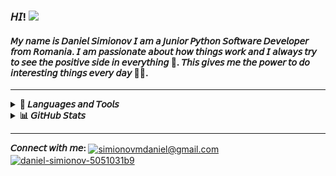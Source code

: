 ### 𝘏𝘐! <a href="#"> <img src="https://raw.githubusercontent.com/MartinHeinz/MartinHeinz/master/wave.gif" width="20px"> </a>

#### 𝘔𝘺 𝘯𝘢𝘮𝘦 𝘪𝘴 𝘋𝘢𝘯𝘪𝘦𝘭 𝘚𝘪𝘮𝘪𝘰𝘯𝘰𝘷 𝘐 𝘢𝘮 𝘢 𝘑𝘶𝘯𝘪𝘰𝘳 𝘗𝘺𝘵𝘩𝘰𝘯 𝘚𝘰𝘧𝘵𝘸𝘢𝘳𝘦 𝘋𝘦𝘷𝘦𝘭𝘰𝘱𝘦𝘳 𝘧𝘳𝘰𝘮 𝘙𝘰𝘮𝘢𝘯𝘪𝘢. 𝘐 𝘢𝘮 𝘱𝘢𝘴𝘴𝘪𝘰𝘯𝘢𝘵𝘦 𝘢𝘣𝘰𝘶𝘵 𝘩𝘰𝘸 𝘵𝘩𝘪𝘯𝘨𝘴 𝘸𝘰𝘳𝘬 𝘢𝘯𝘥 𝘐 𝘢𝘭𝘸𝘢𝘺𝘴 𝘵𝘳𝘺 𝘵𝘰 𝘴𝘦𝘦 𝘵𝘩𝘦 𝘱𝘰𝘴𝘪𝘵𝘪𝘷𝘦 𝘴𝘪𝘥𝘦 𝘪𝘯 𝘦𝘷𝘦𝘳𝘺𝘵𝘩𝘪𝘯𝘨 🌟. 𝘛𝘩𝘪𝘴 𝘨𝘪𝘷𝘦𝘴 𝘮𝘦 𝘵𝘩𝘦 𝘱𝘰𝘸𝘦𝘳 𝘵𝘰 𝘥𝘰 𝘪𝘯𝘵𝘦𝘳𝘦𝘴𝘵𝘪𝘯𝘨 𝘵𝘩𝘪𝘯𝘨𝘴 𝘦𝘷𝘦𝘳𝘺 𝘥𝘢𝘺 👨‍💻.
---
<details>
  <summary>
    <strong>🔨 𝘓𝘢𝘯𝘨𝘶𝘢𝘨𝘦𝘴 𝘢𝘯𝘥 𝘛𝘰𝘰𝘭𝘴 </strong>
  </summary>
  
  - 𝘗𝘳𝘰𝘨𝘳𝘢𝘮𝘮𝘪𝘯𝘨 𝘓𝘢𝘯𝘨𝘶𝘢𝘨𝘦𝘴 :
    <p align="left"> 
      <a href="#"> <img src="https://raw.githubusercontent.com/devicons/devicon/master/icons/python/python-original.svg" alt="python" width="40" height="40"/> </a>
      <a href="#"> <img src="https://raw.githubusercontent.com/devicons/devicon/master/icons/cplusplus/cplusplus-original.svg" alt="cplusplus" width="40" height="40"/> </a>
      <a href="#"> <img src="https://raw.githubusercontent.com/devicons/devicon/master/icons/csharp/csharp-original.svg" alt="csharp" width="40" height="40"/> </a>
      <a href="#"> <img src="https://raw.githubusercontent.com/devicons/devicon/master/icons/javascript/javascript-original.svg" alt="javascript" width="40" height="40"/> </a>
      <a href="#"> <img src="https://raw.githubusercontent.com/devicons/devicon/master/icons/php/php-original.svg" alt="php" width="40" height="40"/> </a>
    </p>
  
  - 𝘍𝘳𝘰𝘯𝘵𝘦𝘯𝘥 𝘋𝘦𝘷𝘦𝘭𝘰𝘱𝘮𝘦𝘯𝘵 :
    <p align="left"> 
      <a href="#"> <img src="https://raw.githubusercontent.com/devicons/devicon/master/icons/html5/html5-original-wordmark.svg" alt="html5" width="40" height="40"/> </a>
      <a href="#"> <img src="https://raw.githubusercontent.com/devicons/devicon/master/icons/css3/css3-original-wordmark.svg" alt="css3" width="40" height="40"/> </a> 
      <a href="#"> <img src="https://raw.githubusercontent.com/devicons/devicon/master/icons/bootstrap/bootstrap-plain-wordmark.svg" alt="bootstrap" width="40" height="40"/> </a>
    </p>
  
  - 𝘋𝘦𝘷𝘰𝘱𝘴:
    <p align="left"> 
      <a href="#"> <img src="https://www.vectorlogo.zone/logos/google_cloud/google_cloud-icon.svg" alt="gcp" width="40" height="40"/> </a>
      <a href="#"> <img src="https://raw.githubusercontent.com/devicons/devicon/master/icons/docker/docker-original-wordmark.svg" alt="docker" width="40" height="40"/> </a>
      <a href="#"> <img src="https://raw.githubusercontent.com/devicons/devicon/master/icons/dot-net/dot-net-original-wordmark.svg" alt="dotnet" width="40" height="40"/> </a>
    </p>
  
  - 𝘊𝘶𝘳𝘳𝘦𝘯𝘵𝘭𝘺 𝘓𝘦𝘢𝘳𝘯𝘪𝘯𝘨:
    <p align="left">
      <a href="#"> <img src="https://raw.githubusercontent.com/devicons/devicon/master/icons/django/django-original.svg" alt="django" width="40" height="40"/> </a>
      <a href="#"> <img src="https://www.vectorlogo.zone/logos/tensorflow/tensorflow-icon.svg" alt="tensorflow" width="40" height="40"/> </a>
      <a href="#"> <img src="https://www.vectorlogo.zone/logos/opencv/opencv-icon.svg" alt="opencv" width="40" height="40"/> </a>
      <a href="#"> <img src="https://upload.wikimedia.org/wikipedia/commons/0/05/Scikit_learn_logo_small.svg" alt="scikit_learn" width="40" height="40"/> </a>
    </p>
  
  - 𝘏𝘰𝘣𝘣𝘪𝘦𝘴:
    <p align="left"> 
      <a href="#"> <img src="https://cdn.worldvectorlogo.com/logos/arduino-1.svg" alt="arduino" width="40" height="40"/> </a>
      <a href="#"> <img src="https://raw.githubusercontent.com/github/explore/80688e429a7d4ef2fca1e82350fe8e3517d3494d/topics/raspberry-pi/raspberry-pi.png" alt="raspberry pi" width="40" height="40"/> </a>
    </p>     
</details>

<details>
  <summary>
    <strong>📊 𝘎𝘪𝘵𝘏𝘶𝘣 𝘚𝘵𝘢𝘵𝘴 </strong>
  </summary>
  </br> 
    <p align="center">
      <img align="center" src="https://github-readme-stats.vercel.app/api?username=danielm24&hide=stars,issues&show_icons=true&theme=react&locale=en&custom_title=Marius-Daniel Simionov"/>
    </p>
</details>

---
<p>
  <strong> 𝘊𝘰𝘯𝘯𝘦𝘤𝘵 𝘸𝘪𝘵𝘩 𝘮𝘦: </strong>
  <a href="mailto:simionovmdaniel@gmail.com" target="blank"><img align="center" src="https://raw.githubusercontent.com/quiple/brand-logo/af523e1c2163275f00cf688083d4da2539c5236e/assets/gmail.svg" alt="simionovmdaniel@gmail.com" height="20" width="25" /></a> 
  <a href="https://linkedin.com/in/daniel-simionov-5051031b9" target="blank"><img align="center" src="https://raw.githubusercontent.com/rahuldkjain/github-profile-readme-generator/master/src/images/icons/Social/linked-in-alt.svg" alt="daniel-simionov-5051031b9" height="20" width="25" /></a>
</p>
